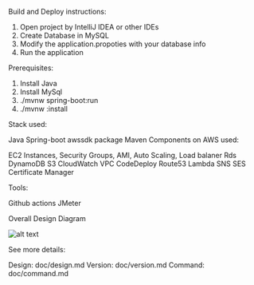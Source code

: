 Build and Deploy instructions:

1. Open project by IntelliJ IDEA or other IDEs
2. Create Database in MySQL
3. Modify the application.propoties with your database info
4. Run the application


Prerequisites:

1. Install Java
2. Install MySql
3. ./mvnw spring-boot:run
4. ./mvnw :install


Stack used:

Java
Spring-boot
awssdk package
Maven
Components on AWS used:

EC2 Instances, Security Groups, AMI, Auto Scaling, Load balaner
Rds
DynamoDB
S3
CloudWatch
VPC
CodeDeploy
Route53
Lambda
SNS
SES
Certificate Manager

Tools:

Github actions
JMeter

Overall Design Diagram

![alt text](https://www.processon.com/embed/607af82fe401fd2d66a2a0fd)

See more details:

Design: doc/design.md
Version: doc/version.md
Command: doc/command.md